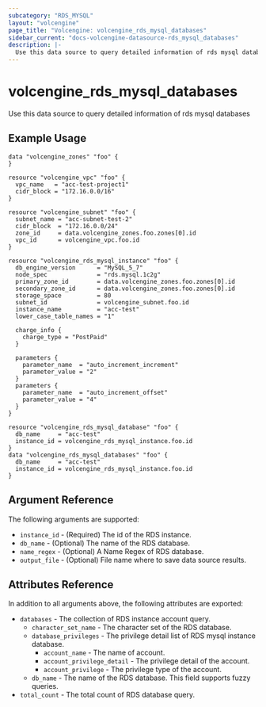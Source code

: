 ```yaml
---
subcategory: "RDS_MYSQL"
layout: "volcengine"
page_title: "Volcengine: volcengine_rds_mysql_databases"
sidebar_current: "docs-volcengine-datasource-rds_mysql_databases"
description: |-
  Use this data source to query detailed information of rds mysql databases
---
```

# volcengine_rds_mysql_databases
Use this data source to query detailed information of rds mysql databases
## Example Usage
```hcl
data "volcengine_zones" "foo" {
}

resource "volcengine_vpc" "foo" {
  vpc_name   = "acc-test-project1"
  cidr_block = "172.16.0.0/16"
}

resource "volcengine_subnet" "foo" {
  subnet_name = "acc-subnet-test-2"
  cidr_block  = "172.16.0.0/24"
  zone_id     = data.volcengine_zones.foo.zones[0].id
  vpc_id      = volcengine_vpc.foo.id
}

resource "volcengine_rds_mysql_instance" "foo" {
  db_engine_version      = "MySQL_5_7"
  node_spec              = "rds.mysql.1c2g"
  primary_zone_id        = data.volcengine_zones.foo.zones[0].id
  secondary_zone_id      = data.volcengine_zones.foo.zones[0].id
  storage_space          = 80
  subnet_id              = volcengine_subnet.foo.id
  instance_name          = "acc-test"
  lower_case_table_names = "1"

  charge_info {
    charge_type = "PostPaid"
  }

  parameters {
    parameter_name  = "auto_increment_increment"
    parameter_value = "2"
  }
  parameters {
    parameter_name  = "auto_increment_offset"
    parameter_value = "4"
  }
}

resource "volcengine_rds_mysql_database" "foo" {
  db_name     = "acc-test"
  instance_id = volcengine_rds_mysql_instance.foo.id
}
data "volcengine_rds_mysql_databases" "foo" {
  db_name     = "acc-test"
  instance_id = volcengine_rds_mysql_instance.foo.id
}
```
## Argument Reference
The following arguments are supported:
* `instance_id` - (Required) The id of the RDS instance.
* `db_name` - (Optional) The name of the RDS database.
* `name_regex` - (Optional) A Name Regex of RDS database.
* `output_file` - (Optional) File name where to save data source results.

## Attributes Reference
In addition to all arguments above, the following attributes are exported:
* `databases` - The collection of RDS instance account query.
    * `character_set_name` - The character set of the RDS database.
    * `database_privileges` - The privilege detail list of RDS mysql instance database.
        * `account_name` - The name of account.
        * `account_privilege_detail` - The privilege detail of the account.
        * `account_privilege` - The privilege type of the account.
    * `db_name` - The name of the RDS database. This field supports fuzzy queries.
* `total_count` - The total count of RDS database query.


